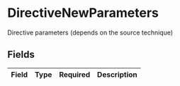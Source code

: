# DirectiveNewParameters

Directive parameters (depends on the source technique)


## Fields

| Field       | Type        | Required    | Description |
| ----------- | ----------- | ----------- | ----------- |